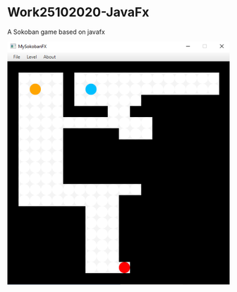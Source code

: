 # Work25102020-JavaFx

A Sokoban game based on javafx

![image text](https://github.com/FengJiaming/Work25102020-JavaFx/blob/main/Images/main.png)

